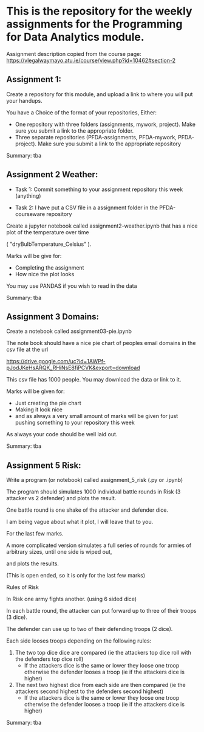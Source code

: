 # This is the repository for the weekly assignments for the Programming for Data Analytics module.
Assignment description copied from the course page: https://vlegalwaymayo.atu.ie/course/view.php?id=10462#section-2

## Assignment 1:

Create a repository for this module, and upload a link to where you will put your handups.

You have a Choice of the format of your repositories, Either:

- One repository with three folders (assignments, mywork, project). Make sure you submit a link to the appropriate folder.
- Three separate repositories (PFDA-assignments, PFDA-mywork, PFDA-project). Make sure you submit a link to the appropriate repository

Summary: tba
	
## Assignment 2 Weather:

- Task 1: Commit something to your assignment repository this week (anything)

- Task 2: I have put a CSV file in a assignment folder in the PFDA-courseware repository

Create a jupyter notebook called assignment2-weather.ipynb that has a nice plot of the temperature over time 

( "dryBulbTemperature_Celsius" ). 

Marks will be give for:

- Completing the assignment
- How nice the plot looks

You may use PANDAS if you wish to read in the data

Summary: tba

## Assignment 3 Domains:

Create a notebook called assignment03-pie.ipynb

The note book should have a nice pie chart of peoples email domains in the csv file at the url

https://drive.google.com/uc?id=1AWPf-pJodJKeHsARQK_RHiNsE8fjPCVK&export=download

This csv file has 1000 people. You may download the data or link to it.

Marks will be given for:

- Just creating the pie chart
- Making it look nice
- and as always a very small amount of marks will be given for just pushing something to your repository this week

As always your code should be well laid out.

Summary: tba

## Assignment 5 Risk:

Write a program (or notebook) called assignment_5_risk (.py or .ipynb)

The program should simulates 1000 individual battle rounds in Risk (3 attacker vs 2 defender) and plots the result.

One battle round is one shake of the attacker and defender dice.

I am being vague about what it plot, I will leave that to you.

For the last few marks.

A more complicated version simulates a full series of rounds for armies of arbitrary sizes, until one side is wiped out,

and plots the results.

(This is open ended, so it is only for the last few marks)

Rules of Risk

In Risk one army fights another. (using 6 sided dice)

In each battle round, the attacker can put forward up to three of their troops (3 dice).

The defender can use up to two of their defending troops (2 dice).

Each side looses troops depending on the following rules:

1. The two top dice dice are compared (ie the attackers top dice roll with the defenders top dice   roll) 
    - If the attackers dice is the same or lower they loose one troop otherwise the defender looses a troop (ie if the attackers dice is higher)
2. The next two highest dice from each side are then compared (ie the attackers second highest to the defenders second highest)
    - If the attackers dice is the same or lower they loose one troop otherwise the defender looses a troop (ie if the attackers dice is higher)

Summary: tba


